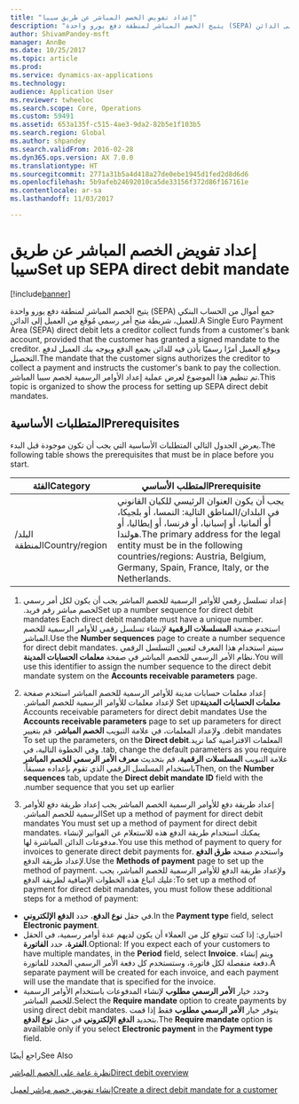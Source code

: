 ```yaml
---
title: "إعداد تفويض الخصم المباشر عن طريق سيبا‬"
description: "يتيح الخصم المباشر لمنطقة دفع يورو واحدة (SEPA) جمع أموال من الحساب البنكي للعميل، شريطة منح أمر رسمي مُوقَع من العميل إلى الدائن."
author: ShivamPandey-msft
manager: AnnBe
ms.date: 10/25/2017
ms.topic: article
ms.prod: 
ms.service: dynamics-ax-applications
ms.technology: 
audience: Application User
ms.reviewer: twheeloc
ms.search.scope: Core, Operations
ms.custom: 59491
ms.assetid: 653a135f-c515-4ae3-9da2-82b5e1f103b5
ms.search.region: Global
ms.author: shpandey
ms.search.validFrom: 2016-02-28
ms.dyn365.ops.version: AX 7.0.0
ms.translationtype: HT
ms.sourcegitcommit: 2771a31b5a4d418a27de0ebe1945d1fed2d8d6d6
ms.openlocfilehash: 5b9afeb24692010ca5de33156f372d86f167161e
ms.contentlocale: ar-sa
ms.lasthandoff: 11/03/2017

---
```


# <a name="set-up-sepa-direct-debit-mandate"></a><span data-ttu-id="3f3e3-103">إعداد تفويض الخصم المباشر عن طريق سيبا‬</span><span class="sxs-lookup"><span data-stu-id="3f3e3-103">Set up SEPA direct debit mandate</span></span>

[!include[banner](../includes/banner.md)]


<span data-ttu-id="3f3e3-104">يتيح الخصم المباشر لمنطقة دفع يورو واحدة (SEPA) جمع أموال من الحساب البنكي للعميل، شريطة منح أمر رسمي مُوقَع من العميل إلى الدائن.</span><span class="sxs-lookup"><span data-stu-id="3f3e3-104">A Single Euro Payment Area (SEPA) direct debit lets a creditor collect funds from a customer's bank account, provided that the customer has granted a signed mandate to the creditor.</span></span> <span data-ttu-id="3f3e3-105">ويوقع العميل أمرًا رسميًا يأذن فيه للدائن بجمع الدفع ويوجه بنك العميل لدفع التحصيل.</span><span class="sxs-lookup"><span data-stu-id="3f3e3-105">The mandate that the customer signs authorizes the creditor to collect a payment and instructs the customer's bank to pay the collection.</span></span> <span data-ttu-id="3f3e3-106">تم تنظيم هذا الموضوع لعرض عملية إعداد الأوامر الرسمية لخصم سيبا المباشر.‬</span><span class="sxs-lookup"><span data-stu-id="3f3e3-106">This topic is organized to show the process for setting up SEPA direct debit mandates.</span></span>

## <a name="prerequisites"></a><span data-ttu-id="3f3e3-107">المتطلبات الأساسية</span><span class="sxs-lookup"><span data-stu-id="3f3e3-107">Prerequisites</span></span>
<span data-ttu-id="3f3e3-108">يعرض الجدول التالي المتطلبات الأساسية التي يجب أن تكون موجودة قبل البدء.</span><span class="sxs-lookup"><span data-stu-id="3f3e3-108">The following table shows the prerequisites that must be in place before you start.</span></span>

| <span data-ttu-id="3f3e3-109">‏‏الفئة</span><span class="sxs-lookup"><span data-stu-id="3f3e3-109">Category</span></span>       | <span data-ttu-id="3f3e3-110">المتطلب الأساسي</span><span class="sxs-lookup"><span data-stu-id="3f3e3-110">Prerequisite</span></span>                                                                                                                                              |
|----------------|-----------------------------------------------------------------------------------------------------------------------------------------------------------|
| <span data-ttu-id="3f3e3-111">البلد/المنطقة</span><span class="sxs-lookup"><span data-stu-id="3f3e3-111">Country/region</span></span> | <span data-ttu-id="3f3e3-112">يجب أن يكون العنوان الرئيسي للكيان القانوني في البلدان/المناطق التالية: النمسا، أو بلجيكا، أو ألمانيا، أو إسبانيا، أو فرنسا، أو إيطاليا، أو هولندا.</span><span class="sxs-lookup"><span data-stu-id="3f3e3-112">The primary address for the legal entity must be in the following countries/regions: Austria, Belgium, Germany, Spain, France, Italy, or the Netherlands.</span></span> |

1. <span data-ttu-id="3f3e3-113">‏‫إعداد تسلسل رقمي للأوامر الرسمية للخصم المباشر‬   ‏‫يجب أن يكون لكل أمر رسمي لخصم مباشر رقم فريد.‬</span><span class="sxs-lookup"><span data-stu-id="3f3e3-113">Set up a number sequence for direct debit mandates Each direct debit mandate must have a unique number.</span></span> <span data-ttu-id="3f3e3-114">استخدم صفحة **المسلسلات الرقمية** لإنشاء تسلسل رقمي للأوامر الرسمية للخصم المباشر.</span><span class="sxs-lookup"><span data-stu-id="3f3e3-114">Use the **Number sequences** page to create a number sequence for direct debit mandates.</span></span> <span data-ttu-id="3f3e3-115">سيتم استخدام هذا المعرف لتعيين التسلسل الرقمي نظام الأمر الرسمي للخصم المباشر في صفحة **معلمات الحسابات المدينة**.</span><span class="sxs-lookup"><span data-stu-id="3f3e3-115">You will use this identifier to assign the number sequence to the direct debit mandate system on the **Accounts receivable parameters** page.</span></span>

2. <span data-ttu-id="3f3e3-116">‏‫إعداد معلمات حسابات مدينة ‏‫للأوامر الرسمية للخصم المباشر‬    ‏‫استخدم صفحة **معلمات الحسابات المدينة‬‏‫** لإعداد معلمات للأوامر الرسمية للخصم المباشر.‬</span><span class="sxs-lookup"><span data-stu-id="3f3e3-116">Set up Accounts receivable parameters for direct debit mandates Use the **Accounts receivable parameters** page to set up parameters for direct debit mandates.</span></span> <span data-ttu-id="3f3e3-117">‏‫ولإعداد المعلمات، في علامة التبويب **الخصم المباشر**، قم بتغيير المعلمات الافتراضية كما تريد.</span><span class="sxs-lookup"><span data-stu-id="3f3e3-117">To set up the parameters, on the **Direct debit** tab, change the default parameters as you require.</span></span> <span data-ttu-id="3f3e3-118">وفي الخطوة التالية، في علامة التبويب **‬‏‫المسلسلات الرقمية**‬‏‫، قم بتحديث **معرف الأمر الرسمي للخصم المباشر** باستخدام المسلسل الرقمي الذي تقوم بإعداده مسبقاً.‬</span><span class="sxs-lookup"><span data-stu-id="3f3e3-118">Then, on the **Number sequences** tab, update the **Direct debit mandate ID** field with the number sequence that you set up earlier.</span></span>

3. <span data-ttu-id="3f3e3-119">‏‫إعداد طريقة دفع للأوامر الرسمية الخصم المباشر‬    ‏‫يجب إعداد طريقة دفع للأوامر الرسمية للخصم المباشر.‬</span><span class="sxs-lookup"><span data-stu-id="3f3e3-119">Set up a method of payment for direct debit mandates You must set up a method of payment for direct debit mandates.</span></span> <span data-ttu-id="3f3e3-120">يمكنك استخدام طريقة الدفع هذه للاستعلام عن الفواتير لإنشاء مدفوعات الدائن المباشرة لها.</span><span class="sxs-lookup"><span data-stu-id="3f3e3-120">You use this method of payment to query for invoices to generate direct debit payments for.</span></span> <span data-ttu-id="3f3e3-121">واستخدم صفحة **طرق الدفع** لإعداد طريقة الدفع.</span><span class="sxs-lookup"><span data-stu-id="3f3e3-121">Use the **Methods of payment** page to set up the method of payment.</span></span> <span data-ttu-id="3f3e3-122">ولإعداد طريقة الدفع للأوامر الرسمية للخصم المباشر، يجب عليك اتباع هذه الخطوات الإضافية لطريقة الدفع:</span><span class="sxs-lookup"><span data-stu-id="3f3e3-122">To set up a method of payment for direct debit mandates, you must follow these additional steps for a method of payment:</span></span>

-   <span data-ttu-id="3f3e3-123">في حقل **نوع الدفع**، حدد **الدفع الإلكتروني**.</span><span class="sxs-lookup"><span data-stu-id="3f3e3-123">In the **Payment type** field, select **Electronic payment**.</span></span>
-   <span data-ttu-id="3f3e3-124">اختياري: إذا كنت تتوقع كل من العملاء أن يكون لديهم عدة أوامر رسمية، في الحقل **الفترة‬**، حدد **الفاتورة**.</span><span class="sxs-lookup"><span data-stu-id="3f3e3-124">Optional: If you expect each of your customers to have multiple mandates, in the **Period** field, select **Invoice**.</span></span> <span data-ttu-id="3f3e3-125">ويتم إنشاء دفعة منفصلة لكل فاتورة، وستستخدم كل دفعة الأمر الرسمي المحدد للفاتورة.‬</span><span class="sxs-lookup"><span data-stu-id="3f3e3-125">A separate payment will be created for each invoice, and each payment will use the mandate that is specified for the invoice.</span></span>
-   <span data-ttu-id="3f3e3-126">وحدد خيار **الأمر الرسمي مطلوب** لإنشاء المدفوعات باستخدام الأوامر الرسمية للخصم المباشر.</span><span class="sxs-lookup"><span data-stu-id="3f3e3-126">Select the **Require mandate** option to create payments by using direct debit mandates.</span></span> <span data-ttu-id="3f3e3-127">يتوفر خيار **الأمر الرسمي مطلوب** فقط إذا قمت بتحديد **الدفع الإلكتروني** في حقل **نوع الدفع**.</span><span class="sxs-lookup"><span data-stu-id="3f3e3-127">The **Require mandate** option is available only if you select **Electronic payment** in the **Payment type** field.</span></span>

<span data-ttu-id="3f3e3-128">راجع أيضًا</span><span class="sxs-lookup"><span data-stu-id="3f3e3-128">See Also</span></span>

[<span data-ttu-id="3f3e3-129">نظرة عامة على الخصم المباشر</span><span class="sxs-lookup"><span data-stu-id="3f3e3-129">Direct debit overview</span></span>](sepa-direct-debit-overview.md) 

[<span data-ttu-id="3f3e3-130">إنشاء تفويض خصم مباشر لعميل</span><span class="sxs-lookup"><span data-stu-id="3f3e3-130">Create a direct debit mandate for a customer</span></span>](tasks/create-direct-debit-mandate-customer.md) 


